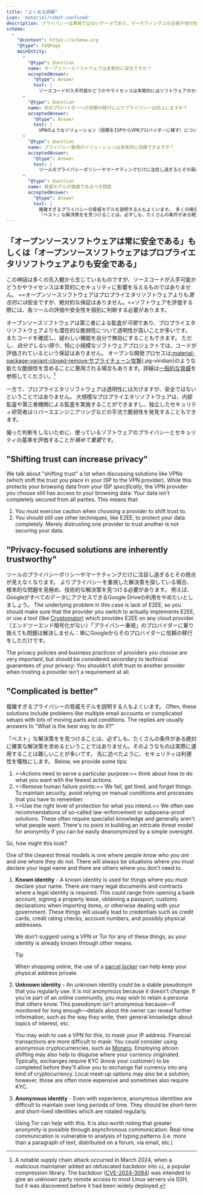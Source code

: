 ```yaml
---
title: "よくある誤解"
icon: 'material/robot-confused'
description: プライバシーは単純ではないテーマであり、マーケティング上の主張や他の嘘の情報に巻き込まれやすい。
schema:
  - 
    "@context": https://schema.org
    "@type": FAQPage
    mainEntity:
      - 
        "@type": Question
        name: オープンソースソフトウェアは本質的に安全ですか？
        acceptedAnswer:
          "@type": Answer
          text: |
            ソースコードが入手可能かどうかやライセンスは本質的にはソフトウェアのセキュリティに影響を与えるものではありません。 オープンソースソフトウェアはプロプラエタリソフトウェアよりも潜在的には安全ですが、絶対的な保証はありません。 ソフトウェアを評価する際には、各ツールの評価や安全性を個別に判断する必要があります。
      - 
        "@type": Question
        name: 他のプロバイダーへの信頼の移行によりプライバシーは向上しますか？
        acceptedAnswer:
          "@type": Answer
          text: |
            VPNのようなソリューション（信頼をISPからVPNプロバイダーに移す）について議論が行われる際、「信頼の移行」について話すことが多いです。 ISPからブラウジングデータは保護される一方で、VPNプロバイダーからはブラウジングデータにアクセスできます：すべての関係者に対して完全に安全を確保できるわけではありません。
      - 
        "@type": Question
        name: プライバシー重視のソリューションは本来的に信頼できますか？
        acceptedAnswer:
          "@type": Answer
          text: |
            ツールのプライバシーポリシーやマーケティングだけに注目し過ぎるとその弱点が見えなくなります。 よりプライバシーを重視した解決策を探している場合、根本的な問題を見極め、技術的な解決策を見つける必要があります。 例えば、GoogleがすべてのデータにアクセスできるGoogle Driveの利用をやめたいとしましょう。 この場合の根本的な問題はエンドツーエンド暗号化がないことで、乗り換えるプロバイダーに実際にエンドツーエンド暗号化が実装されているか確認するか、どのクラウドサービスプロバイダーでもエンドツーエンド暗号化ができる（Cryptomatorのような）ツールを使用する必要があります。 （エンドツーエンド暗号化がない）「プライバシー重視」のプロバイダーに乗り換えても問題は解決しません：単にGoogleからそのプロバイダーに信頼の移行をしただけです。
      - 
        "@type": Question
        name: 脅威モデルが複雑であるべき程度
        acceptedAnswer:
          "@type": Answer
          text: |
            複雑すぎるプライバシーの脅威モデルを説明する人もよくいます。 多くの場合、その解決策は多くのメールアカウントを使うことや不確定要素を含む複雑なセットアップが含まれています。 これは大抵の場合、「Xを行うベストな方法は何か？」という質問に対する回答です。
            「ベスト」な解決策をを見つけることは、必ずしも、たくさんの条件がある絶対に確実な解決策を求めるということではありません。そのようなものは実際に運用することは難しいことが多いです。 先に述べたように、セキュリティは利便性を犠牲にします。
---
```


## 「オープンソースソフトウェアは常に安全である」もしくは「オープンソースソフトウェアはプロプライエタリソフトウェアよりも安全である」

この神話は多くの先入観から生じているものですが、ソースコードが入手可能かどうかやライセンスは本質的にセキュリティに影響を与えるものではありません。 ==オープンソースソフトウェアはプロプライエタリソフトウェアよりも*潜在的には*安全ですが、絶対的な保証はありません。==ソフトウェアを評価する際には、各ツールの評価や安全性を個別に判断する必要があります。

オープンソースソフトウェアは第三者による監査が*可能*であり、プロプライエタリソフトウェアよりも潜在的な脆弱性について透明性が高いことが多いです。 またコードを確認し、疑わしい機能を自分で無効にすることもできます。 ただし、*自分でしない限り*、特に小規模なソフトウェアプロジェクトでは、コードが評価されているという保証はありません。 オープンな開発プロセスは[:material-package-variant-closed-remove:サプライチェーン攻撃](common-threats.md#attacks-against-certain-organizations ""){.pg-viridian}のような新たな脆弱性を含めることに悪用される場合もあります。詳細は[一般的な脅威](common-threats.md)を参照してください。[^1]

一方で、プロプライエタリソフトウェアは透明性には欠けますが、安全ではないということではありません。 大規模なプロプライエタリソフトウェアは、内部監査や第三者機関による監査を実施することができますし、独立したセキュリティ研究者はリバースエンジニアリングなどの手法で脆弱性を発見することもできます。

偏った判断をしないために、使っているソフトウェアのプライバシーとセキュリティの基準を評価することが*極めて重要*です。

## "Shifting trust can increase privacy"

We talk about "shifting trust" a lot when discussing solutions like VPNs (which shift the trust you place in your ISP to the VPN provider). While this protects your browsing data from your ISP *specifically*, the VPN provider you choose still has access to your browsing data: Your data isn't completely secured from all parties. This means that:

1. You must exercise caution when choosing a provider to shift trust to.
2. You should still use other techniques, like E2EE, to protect your data completely. Merely distrusting one provider to trust another is not securing your data.

## "Privacy-focused solutions are inherently trustworthy"

ツールのプライバシーポリシーやマーケティングだけに注目し過ぎるとその弱点が見えなくなります。 よりプライバシーを重視した解決策を探している場合、根本的な問題を見極め、技術的な解決策を見つける必要があります。 例えば、GoogleがすべてのデータにアクセスできるGoogle Driveの利用をやめたいとしましょう。 The underlying problem in this case is lack of E2EE, so you should make sure that the provider you switch to actually implements E2EE, or use a tool (like [Cryptomator](../encryption.md#cryptomator-cloud)) which provides E2EE on any cloud provider. （エンドツーエンド暗号化がない）「プライバシー重視」のプロバイダーに乗り換えても問題は解決しません：単にGoogleからそのプロバイダーに信頼の移行をしただけです。

The privacy policies and business practices of providers you choose are very important, but should be considered secondary to technical guarantees of your privacy: You shouldn't shift trust to another provider when trusting a provider isn't a requirement at all.

## "Complicated is better"

複雑すぎるプライバシーの脅威モデルを説明する人もよくいます。 Often, these solutions include problems like multiple email accounts or complicated setups with lots of moving parts and conditions. The replies are usually answers to "What is the best way to do *X*?"

「ベスト」な解決策をを見つけることは、必ずしも、たくさんの条件がある絶対に確実な解決策を求めるということではありません。そのようなものは実際に運用することは難しいことが多いです。 先に述べたように、セキュリティは利便性を犠牲にします。 Below, we provide some tips:

1. ==Actions need to serve a particular purpose:== think about how to do what you want with the fewest actions.
2. ==Remove human failure points:== We fail, get tired, and forget things. To maintain security, avoid relying on manual conditions and processes that you have to remember.
3. ==Use the right level of protection for what you intend.== We often see recommendations of so-called law-enforcement or subpoena-proof solutions. These often require specialist knowledge and generally aren't what people want. There's no point in building an intricate threat model for anonymity if you can be easily deanonymized by a simple oversight.

So, how might this look?

One of the clearest threat models is one where people *know who you are* and one where they do not. There will always be situations where you must declare your legal name and there are others where you don't need to.

1. **Known identity** - A known identity is used for things where you must declare your name. There are many legal documents and contracts where a legal identity is required. This could range from opening a bank account, signing a property lease, obtaining a passport, customs declarations when importing items, or otherwise dealing with your government. These things will usually lead to credentials such as credit cards, credit rating checks, account numbers, and possibly physical addresses.

    We don't suggest using a VPN or Tor for any of these things, as your identity is already known through other means.

    <div class="admonition tip" markdown>
    <p class="admonition-title">Tip</p>

    When shopping online, the use of a [parcel locker](https://en.wikipedia.org/wiki/Parcel_locker) can help keep your physical address private.

    </div>

2. **Unknown identity** - An unknown identity could be a stable pseudonym that you regularly use. It is not anonymous because it doesn't change. If you're part of an online community, you may wish to retain a persona that others know. This pseudonym isn't anonymous because—if monitored for long enough—details about the owner can reveal further information, such as the way they write, their general knowledge about topics of interest, etc.

    You may wish to use a VPN for this, to mask your IP address. Financial transactions are more difficult to mask: You could consider using anonymous cryptocurrencies, such as [Monero](../cryptocurrency.md#monero). Employing altcoin shifting may also help to disguise where your currency originated. Typically, exchanges require KYC (know your customer) to be completed before they'll allow you to exchange fiat currency into any kind of cryptocurrency. Local meet-up options may also be a solution; however, those are often more expensive and sometimes also require KYC.

3. **Anonymous identity** - Even with experience, anonymous identities are difficult to maintain over long periods of time. They should be short-term and short-lived identities which are rotated regularly.

    Using Tor can help with this. It is also worth noting that greater anonymity is possible through asynchronous communication: Real-time communication is vulnerable to analysis of typing patterns (i.e. more than a paragraph of text, distributed on a forum, via email, etc.)

[^1]: A notable supply chain attack occurred in March 2024, when a malicious maintainer added an obfuscated backdoor into `xz`, a popular compression library. The backdoor ([CVE-2024-3094](https://cve.org/CVERecord?id=CVE-2024-3094)) was intended to give an unknown party remote access to most Linux servers via SSH, but it was discovered before it had been widely deployed.
